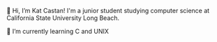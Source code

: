 👋 Hi, I’m Kat Castan! I'm a junior student studying computer science at California State University Long Beach.

🌱 I’m currently learning C and UNIX

<!---
- 
- 👀 I’m interested in 
- 💞️ I’m looking to collaborate on ...
- 📫 How to reach me ...
--->

<!---
KatCastan/KatCastan is a ✨ special ✨ repository because its `README.md` (this file) appears on your GitHub profile.
You can click the Preview link to take a look at your changes.
--->
